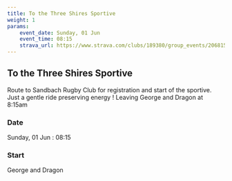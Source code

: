 ```yaml
---
title: To the Three Shires Sportive
weight: 1
params:
    event_date: Sunday, 01 Jun
    event_time: 08:15
    strava_url: https://www.strava.com/clubs/189380/group_events/2068150
---
```


## To the Three Shires Sportive 

Route to Sandbach Rugby Club for registration and start of the sportive.
Just a gentle ride preserving energy !
Leaving George and Dragon at 8:15am

### Date

Sunday, 01 Jun : 08:15

### Start

George and Dragon


